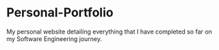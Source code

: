 # Personal-Portfolio
My personal website detailing everything that I have completed so far on my Software Engineering journey.

